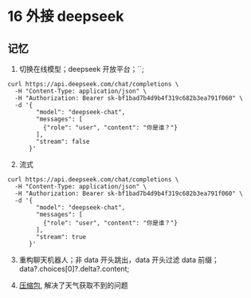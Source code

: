 # 16 外接 deepseek

## 记忆

1. 切换在线模型；deepseek 开放平台；``;

```
curl https://api.deepseek.com/chat/completions \
  -H "Content-Type: application/json" \
  -H "Authorization: Bearer sk-bf1bad7b4d9b4f319c682b3ea791f060" \
  -d '{
        "model": "deepseek-chat",
        "messages": [
          {"role": "user", "content": "你是谁？"}
        ],
        "stream": false
      }'
```

2. 流式

```
curl https://api.deepseek.com/chat/completions \
  -H "Content-Type: application/json" \
  -H "Authorization: Bearer sk-bf1bad7b4d9b4f319c682b3ea791f060" \
  -d '{
        "model": "deepseek-chat",
        "messages": [
          {"role": "user", "content": "你是谁？"}
        ],
        "stream": true
      }'
```

3. 重构聊天机器人；非 data 开头跳出，data 开头过滤 data 前缀；data?.choices[0]?.delta?.content;

4. [压缩包](/public/zip/16-外接-deepseek.zip), 解决了天气获取不到的问题
